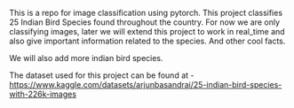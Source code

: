 This is a repo for image classification using pytorch. This project classifies 25 Indian Bird Species found throughout the country. For now we are only classifying images, later we will extend this project to work in real_time and also give important information related to the species. And other cool facts.

We will also add more indian bird species.


The dataset used for this project can be found at - 
https://www.kaggle.com/datasets/arjunbasandrai/25-indian-bird-species-with-226k-images


